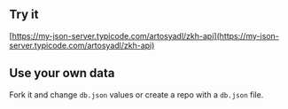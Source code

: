 ## Try it

[https://my-json-server.typicode.com/artosyadl/zkh-api](https://my-json-server.typicode.com/artosyadl/zkh-api)

## Use your own data

Fork it and change `db.json` values or create a repo with a `db.json` file.
